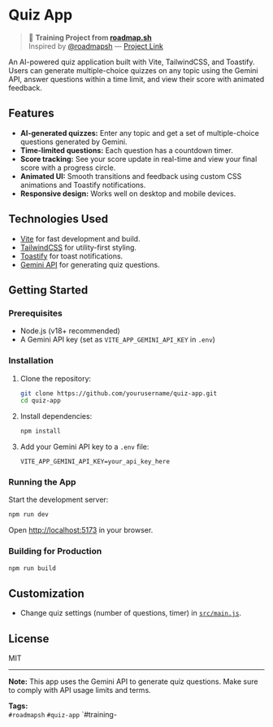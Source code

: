 # Quiz App

> 🚀 **Training Project from [roadmap.sh](https://roadmap.sh/projects/quiz-app)**  
> Inspired by [@roadmapsh](https://github.com/roadmapsh) — [Project Link](https://roadmap.sh/projects/quiz-app)

An AI-powered quiz application built with Vite, TailwindCSS, and Toastify. Users can generate multiple-choice quizzes on any topic using the Gemini API, answer questions within a time limit, and view their score with animated feedback.

## Features

- **AI-generated quizzes:** Enter any topic and get a set of multiple-choice questions generated by Gemini.
- **Time-limited questions:** Each question has a countdown timer.
- **Score tracking:** See your score update in real-time and view your final score with a progress circle.
- **Animated UI:** Smooth transitions and feedback using custom CSS animations and Toastify notifications.
- **Responsive design:** Works well on desktop and mobile devices.

## Technologies Used

- [Vite](https://vitejs.dev/) for fast development and build.
- [TailwindCSS](https://tailwindcss.com/) for utility-first styling.
- [Toastify](https://github.com/apvarun/toastify-js) for toast notifications.
- [Gemini API](https://ai.google.dev/) for generating quiz questions.

## Getting Started

### Prerequisites

- Node.js (v18+ recommended)
- A Gemini API key (set as `VITE_APP_GEMINI_API_KEY` in `.env`)

### Installation

1. Clone the repository:

   ```sh
   git clone https://github.com/yourusername/quiz-app.git
   cd quiz-app
   ```

2. Install dependencies:

   ```sh
   npm install
   ```

3. Add your Gemini API key to a `.env` file:
   ```
   VITE_APP_GEMINI_API_KEY=your_api_key_here
   ```

### Running the App

Start the development server:

```sh
npm run dev
```

Open [http://localhost:5173](http://localhost:5173) in your browser.

### Building for Production

```sh
npm run build
```

## Customization

- Change quiz settings (number of questions, timer) in [`src/main.js`](src/main.js).

## License

MIT

---

**Note:** This app uses the Gemini API to generate quiz questions. Make sure to comply with API usage limits and terms.

**Tags:**  
`#roadmapsh` `#quiz-app` `#training-
